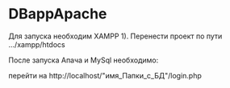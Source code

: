 # DBappApache
Для запуска необходим XAMPP
1). Перенести проект по пути .../xampp/htdocs

После запуска Апача и MySql необходимо: 

перейти на http://localhost/"имя_Папки_с_БД"/login.php
